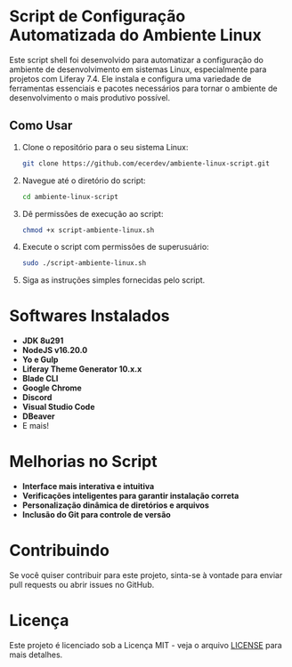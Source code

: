 # Script de Configuração Automatizada do Ambiente Linux

Este script shell foi desenvolvido para automatizar a configuração do ambiente de desenvolvimento em sistemas Linux, especialmente para projetos com Liferay 7.4. Ele instala e configura uma variedade de ferramentas essenciais e pacotes necessários para tornar o ambiente de desenvolvimento o mais produtivo possível.

## Como Usar

1. Clone o repositório para o seu sistema Linux:
   ```bash
   git clone https://github.com/ecerdev/ambiente-linux-script.git

2. Navegue até o diretório do script:
    ```bash
    cd ambiente-linux-script
    ```

3. Dê permissões de execução ao script:
   ```bash
   chmod +x script-ambiente-linux.sh
   ```

4. Execute o script com permissões de superusuário:
    ```bash
    sudo ./script-ambiente-linux.sh
    ````

5. Siga as instruções simples fornecidas pelo script.

# Softwares Instalados

- **JDK 8u291**
- **NodeJS v16.20.0**
- **Yo e Gulp**
- **Liferay Theme Generator 10.x.x**
- **Blade CLI**
- **Google Chrome**
- **Discord**
- **Visual Studio Code**
- **DBeaver**
- E mais!

# Melhorias no Script

- **Interface mais interativa e intuitiva**
- **Verificações inteligentes para garantir instalação correta**
- **Personalização dinâmica de diretórios e arquivos**
- **Inclusão do Git para controle de versão**

# Contribuindo

Se você quiser contribuir para este projeto, sinta-se à vontade para enviar pull requests ou abrir issues no GitHub.

# Licença

Este projeto é licenciado sob a Licença MIT - veja o arquivo [LICENSE](LICENSE) para mais detalhes.
